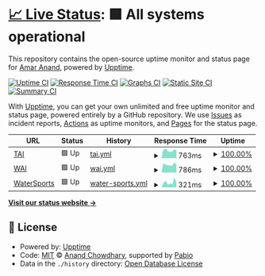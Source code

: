 # [📈 Live Status](https://Amaranandsr.github.io/webuptime): <!--live status--> **🟩 All systems operational**

This repository contains the open-source uptime monitor and status page for [Amar Anand](LeafDeft.com), powered by [Upptime](https://github.com/upptime/upptime).

[![Uptime CI](https://github.com/Amaranandsr/webuptime/workflows/Uptime%20CI/badge.svg)](https://github.com/Amaranandsr/webuptime/actions?query=workflow%3A%22Uptime+CI%22)
[![Response Time CI](https://github.com/Amaranandsr/webuptime/workflows/Response%20Time%20CI/badge.svg)](https://github.com/Amaranandsr/webuptime/actions?query=workflow%3A%22Response+Time+CI%22)
[![Graphs CI](https://github.com/Amaranandsr/webuptime/workflows/Graphs%20CI/badge.svg)](https://github.com/Amaranandsr/webuptime/actions?query=workflow%3A%22Graphs+CI%22)
[![Static Site CI](https://github.com/Amaranandsr/webuptime/workflows/Static%20Site%20CI/badge.svg)](https://github.com/Amaranandsr/webuptime/actions?query=workflow%3A%22Static+Site+CI%22)
[![Summary CI](https://github.com/Amaranandsr/webuptime/workflows/Summary%20CI/badge.svg)](https://github.com/Amaranandsr/webuptime/actions?query=workflow%3A%22Summary+CI%22)

With [Upptime](https://upptime.js.org), you can get your own unlimited and free uptime monitor and status page, powered entirely by a GitHub repository. We use [Issues](https://github.com/Amaranandsr/webuptime/issues) as incident reports, [Actions](https://github.com/Amaranandsr/webuptime/actions) as uptime monitors, and [Pages](https://Amaranandsr.github.io/webuptime) for the status page.

<!--start: status pages-->
<!-- This summary is generated by Upptime (https://github.com/upptime/upptime) -->
<!-- Do not edit this manually, your changes will be overwritten -->
<!-- prettier-ignore -->
| URL | Status | History | Response Time | Uptime |
| --- | ------ | ------- | ------------- | ------ |
| <img alt="" src="https://icons.duckduckgo.com/ip3/taindia.in.ico" height="13"> [TAI](https://taindia.in) | 🟩 Up | [tai.yml](https://github.com/Amaranandsr/webuptime/commits/HEAD/history/tai.yml) | <details><summary><img alt="Response time graph" src="./graphs/tai/response-time-week.png" height="20"> 763ms</summary><br><a href="https://Amaranandsr.github.io/webuptime/history/tai"><img alt="Response time 1622" src="https://img.shields.io/endpoint?url=https%3A%2F%2Fraw.githubusercontent.com%2FAmaranandsr%2Fwebuptime%2FHEAD%2Fapi%2Ftai%2Fresponse-time.json"></a><br><a href="https://Amaranandsr.github.io/webuptime/history/tai"><img alt="24-hour response time 810" src="https://img.shields.io/endpoint?url=https%3A%2F%2Fraw.githubusercontent.com%2FAmaranandsr%2Fwebuptime%2FHEAD%2Fapi%2Ftai%2Fresponse-time-day.json"></a><br><a href="https://Amaranandsr.github.io/webuptime/history/tai"><img alt="7-day response time 763" src="https://img.shields.io/endpoint?url=https%3A%2F%2Fraw.githubusercontent.com%2FAmaranandsr%2Fwebuptime%2FHEAD%2Fapi%2Ftai%2Fresponse-time-week.json"></a><br><a href="https://Amaranandsr.github.io/webuptime/history/tai"><img alt="30-day response time 767" src="https://img.shields.io/endpoint?url=https%3A%2F%2Fraw.githubusercontent.com%2FAmaranandsr%2Fwebuptime%2FHEAD%2Fapi%2Ftai%2Fresponse-time-month.json"></a><br><a href="https://Amaranandsr.github.io/webuptime/history/tai"><img alt="1-year response time 1622" src="https://img.shields.io/endpoint?url=https%3A%2F%2Fraw.githubusercontent.com%2FAmaranandsr%2Fwebuptime%2FHEAD%2Fapi%2Ftai%2Fresponse-time-year.json"></a></details> | <details><summary><a href="https://Amaranandsr.github.io/webuptime/history/tai">100.00%</a></summary><a href="https://Amaranandsr.github.io/webuptime/history/tai"><img alt="All-time uptime 99.36%" src="https://img.shields.io/endpoint?url=https%3A%2F%2Fraw.githubusercontent.com%2FAmaranandsr%2Fwebuptime%2FHEAD%2Fapi%2Ftai%2Fuptime.json"></a><br><a href="https://Amaranandsr.github.io/webuptime/history/tai"><img alt="24-hour uptime 100.00%" src="https://img.shields.io/endpoint?url=https%3A%2F%2Fraw.githubusercontent.com%2FAmaranandsr%2Fwebuptime%2FHEAD%2Fapi%2Ftai%2Fuptime-day.json"></a><br><a href="https://Amaranandsr.github.io/webuptime/history/tai"><img alt="7-day uptime 100.00%" src="https://img.shields.io/endpoint?url=https%3A%2F%2Fraw.githubusercontent.com%2FAmaranandsr%2Fwebuptime%2FHEAD%2Fapi%2Ftai%2Fuptime-week.json"></a><br><a href="https://Amaranandsr.github.io/webuptime/history/tai"><img alt="30-day uptime 100.00%" src="https://img.shields.io/endpoint?url=https%3A%2F%2Fraw.githubusercontent.com%2FAmaranandsr%2Fwebuptime%2FHEAD%2Fapi%2Ftai%2Fuptime-month.json"></a><br><a href="https://Amaranandsr.github.io/webuptime/history/tai"><img alt="1-year uptime 99.36%" src="https://img.shields.io/endpoint?url=https%3A%2F%2Fraw.githubusercontent.com%2FAmaranandsr%2Fwebuptime%2FHEAD%2Fapi%2Ftai%2Fuptime-year.json"></a></details>
| <img alt="" src="https://icons.duckduckgo.com/ip3/waiwellness.com.ico" height="13"> [WAI](https://waiwellness.com) | 🟩 Up | [wai.yml](https://github.com/Amaranandsr/webuptime/commits/HEAD/history/wai.yml) | <details><summary><img alt="Response time graph" src="./graphs/wai/response-time-week.png" height="20"> 786ms</summary><br><a href="https://Amaranandsr.github.io/webuptime/history/wai"><img alt="Response time 1330" src="https://img.shields.io/endpoint?url=https%3A%2F%2Fraw.githubusercontent.com%2FAmaranandsr%2Fwebuptime%2FHEAD%2Fapi%2Fwai%2Fresponse-time.json"></a><br><a href="https://Amaranandsr.github.io/webuptime/history/wai"><img alt="24-hour response time 840" src="https://img.shields.io/endpoint?url=https%3A%2F%2Fraw.githubusercontent.com%2FAmaranandsr%2Fwebuptime%2FHEAD%2Fapi%2Fwai%2Fresponse-time-day.json"></a><br><a href="https://Amaranandsr.github.io/webuptime/history/wai"><img alt="7-day response time 786" src="https://img.shields.io/endpoint?url=https%3A%2F%2Fraw.githubusercontent.com%2FAmaranandsr%2Fwebuptime%2FHEAD%2Fapi%2Fwai%2Fresponse-time-week.json"></a><br><a href="https://Amaranandsr.github.io/webuptime/history/wai"><img alt="30-day response time 784" src="https://img.shields.io/endpoint?url=https%3A%2F%2Fraw.githubusercontent.com%2FAmaranandsr%2Fwebuptime%2FHEAD%2Fapi%2Fwai%2Fresponse-time-month.json"></a><br><a href="https://Amaranandsr.github.io/webuptime/history/wai"><img alt="1-year response time 1330" src="https://img.shields.io/endpoint?url=https%3A%2F%2Fraw.githubusercontent.com%2FAmaranandsr%2Fwebuptime%2FHEAD%2Fapi%2Fwai%2Fresponse-time-year.json"></a></details> | <details><summary><a href="https://Amaranandsr.github.io/webuptime/history/wai">100.00%</a></summary><a href="https://Amaranandsr.github.io/webuptime/history/wai"><img alt="All-time uptime 99.37%" src="https://img.shields.io/endpoint?url=https%3A%2F%2Fraw.githubusercontent.com%2FAmaranandsr%2Fwebuptime%2FHEAD%2Fapi%2Fwai%2Fuptime.json"></a><br><a href="https://Amaranandsr.github.io/webuptime/history/wai"><img alt="24-hour uptime 100.00%" src="https://img.shields.io/endpoint?url=https%3A%2F%2Fraw.githubusercontent.com%2FAmaranandsr%2Fwebuptime%2FHEAD%2Fapi%2Fwai%2Fuptime-day.json"></a><br><a href="https://Amaranandsr.github.io/webuptime/history/wai"><img alt="7-day uptime 100.00%" src="https://img.shields.io/endpoint?url=https%3A%2F%2Fraw.githubusercontent.com%2FAmaranandsr%2Fwebuptime%2FHEAD%2Fapi%2Fwai%2Fuptime-week.json"></a><br><a href="https://Amaranandsr.github.io/webuptime/history/wai"><img alt="30-day uptime 100.00%" src="https://img.shields.io/endpoint?url=https%3A%2F%2Fraw.githubusercontent.com%2FAmaranandsr%2Fwebuptime%2FHEAD%2Fapi%2Fwai%2Fuptime-month.json"></a><br><a href="https://Amaranandsr.github.io/webuptime/history/wai"><img alt="1-year uptime 99.37%" src="https://img.shields.io/endpoint?url=https%3A%2F%2Fraw.githubusercontent.com%2FAmaranandsr%2Fwebuptime%2FHEAD%2Fapi%2Fwai%2Fuptime-year.json"></a></details>
| <img alt="" src="https://icons.duckduckgo.com/ip3/varanasiadventures.com.ico" height="13"> [WaterSports](https://varanasiadventures.com) | 🟩 Up | [water-sports.yml](https://github.com/Amaranandsr/webuptime/commits/HEAD/history/water-sports.yml) | <details><summary><img alt="Response time graph" src="./graphs/water-sports/response-time-week.png" height="20"> 321ms</summary><br><a href="https://Amaranandsr.github.io/webuptime/history/water-sports"><img alt="Response time 207" src="https://img.shields.io/endpoint?url=https%3A%2F%2Fraw.githubusercontent.com%2FAmaranandsr%2Fwebuptime%2FHEAD%2Fapi%2Fwater-sports%2Fresponse-time.json"></a><br><a href="https://Amaranandsr.github.io/webuptime/history/water-sports"><img alt="24-hour response time 202" src="https://img.shields.io/endpoint?url=https%3A%2F%2Fraw.githubusercontent.com%2FAmaranandsr%2Fwebuptime%2FHEAD%2Fapi%2Fwater-sports%2Fresponse-time-day.json"></a><br><a href="https://Amaranandsr.github.io/webuptime/history/water-sports"><img alt="7-day response time 321" src="https://img.shields.io/endpoint?url=https%3A%2F%2Fraw.githubusercontent.com%2FAmaranandsr%2Fwebuptime%2FHEAD%2Fapi%2Fwater-sports%2Fresponse-time-week.json"></a><br><a href="https://Amaranandsr.github.io/webuptime/history/water-sports"><img alt="30-day response time 275" src="https://img.shields.io/endpoint?url=https%3A%2F%2Fraw.githubusercontent.com%2FAmaranandsr%2Fwebuptime%2FHEAD%2Fapi%2Fwater-sports%2Fresponse-time-month.json"></a><br><a href="https://Amaranandsr.github.io/webuptime/history/water-sports"><img alt="1-year response time 207" src="https://img.shields.io/endpoint?url=https%3A%2F%2Fraw.githubusercontent.com%2FAmaranandsr%2Fwebuptime%2FHEAD%2Fapi%2Fwater-sports%2Fresponse-time-year.json"></a></details> | <details><summary><a href="https://Amaranandsr.github.io/webuptime/history/water-sports">100.00%</a></summary><a href="https://Amaranandsr.github.io/webuptime/history/water-sports"><img alt="All-time uptime 100.00%" src="https://img.shields.io/endpoint?url=https%3A%2F%2Fraw.githubusercontent.com%2FAmaranandsr%2Fwebuptime%2FHEAD%2Fapi%2Fwater-sports%2Fuptime.json"></a><br><a href="https://Amaranandsr.github.io/webuptime/history/water-sports"><img alt="24-hour uptime 100.00%" src="https://img.shields.io/endpoint?url=https%3A%2F%2Fraw.githubusercontent.com%2FAmaranandsr%2Fwebuptime%2FHEAD%2Fapi%2Fwater-sports%2Fuptime-day.json"></a><br><a href="https://Amaranandsr.github.io/webuptime/history/water-sports"><img alt="7-day uptime 100.00%" src="https://img.shields.io/endpoint?url=https%3A%2F%2Fraw.githubusercontent.com%2FAmaranandsr%2Fwebuptime%2FHEAD%2Fapi%2Fwater-sports%2Fuptime-week.json"></a><br><a href="https://Amaranandsr.github.io/webuptime/history/water-sports"><img alt="30-day uptime 100.00%" src="https://img.shields.io/endpoint?url=https%3A%2F%2Fraw.githubusercontent.com%2FAmaranandsr%2Fwebuptime%2FHEAD%2Fapi%2Fwater-sports%2Fuptime-month.json"></a><br><a href="https://Amaranandsr.github.io/webuptime/history/water-sports"><img alt="1-year uptime 100.00%" src="https://img.shields.io/endpoint?url=https%3A%2F%2Fraw.githubusercontent.com%2FAmaranandsr%2Fwebuptime%2FHEAD%2Fapi%2Fwater-sports%2Fuptime-year.json"></a></details>

<!--end: status pages-->

[**Visit our status website →**](https://Amaranandsr.github.io/webuptime)

## 📄 License

- Powered by: [Upptime](https://github.com/upptime/upptime)
- Code: [MIT](./LICENSE) © [Anand Chowdhary](https://anandchowdhary.com), supported by [Pabio](https://pabio.com)
- Data in the `./history` directory: [Open Database License](https://opendatacommons.org/licenses/odbl/1-0/)
